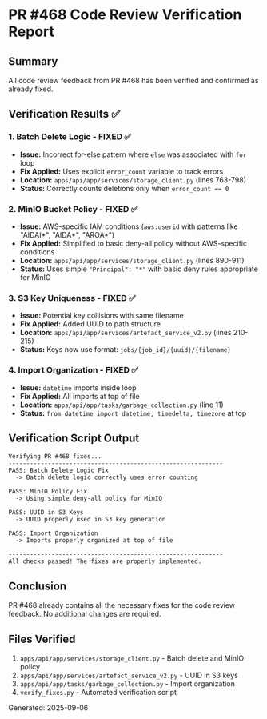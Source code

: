 # PR #468 Code Review Verification Report

## Summary
All code review feedback from PR #468 has been verified and confirmed as already fixed.

## Verification Results ✅

### 1. **Batch Delete Logic** - FIXED ✅
- **Issue:** Incorrect for-else pattern where `else` was associated with `for` loop
- **Fix Applied:** Uses explicit `error_count` variable to track errors
- **Location:** `apps/api/app/services/storage_client.py` (lines 763-798)
- **Status:** Correctly counts deletions only when `error_count == 0`

### 2. **MinIO Bucket Policy** - FIXED ✅
- **Issue:** AWS-specific IAM conditions (`aws:userid` with patterns like "AIDAI*", "AIDA*", "AROA*")
- **Fix Applied:** Simplified to basic deny-all policy without AWS-specific conditions
- **Location:** `apps/api/app/services/storage_client.py` (lines 890-911)
- **Status:** Uses simple `"Principal": "*"` with basic deny rules appropriate for MinIO

### 3. **S3 Key Uniqueness** - FIXED ✅
- **Issue:** Potential key collisions with same filename
- **Fix Applied:** Added UUID to path structure
- **Location:** `apps/api/app/services/artefact_service_v2.py` (lines 210-215)
- **Status:** Keys now use format: `jobs/{job_id}/{uuid}/{filename}`

### 4. **Import Organization** - FIXED ✅
- **Issue:** `datetime` imports inside loop
- **Fix Applied:** All imports at top of file
- **Location:** `apps/api/app/tasks/garbage_collection.py` (line 11)
- **Status:** `from datetime import datetime, timedelta, timezone` at top

## Verification Script Output
```
Verifying PR #468 fixes...
------------------------------------------------------------
PASS: Batch Delete Logic Fix
  -> Batch delete logic correctly uses error counting

PASS: MinIO Policy Fix
  -> Using simple deny-all policy for MinIO

PASS: UUID in S3 Keys
  -> UUID properly used in S3 key generation

PASS: Import Organization
  -> Imports properly organized at top of file

------------------------------------------------------------
All checks passed! The fixes are properly implemented.
```

## Conclusion
PR #468 already contains all the necessary fixes for the code review feedback. No additional changes are required.

## Files Verified
1. `apps/api/app/services/storage_client.py` - Batch delete and MinIO policy
2. `apps/api/app/services/artefact_service_v2.py` - UUID in S3 keys
3. `apps/api/app/tasks/garbage_collection.py` - Import organization
4. `verify_fixes.py` - Automated verification script

Generated: 2025-09-06